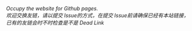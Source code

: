 *Occupy the website for Github pages.*
</br>
*欢迎交换友链，请以提交 Issue的方式，在提交 Issue前请确保已经有本站链接，已有的友链会时不时检查是不是 Dead Link*
